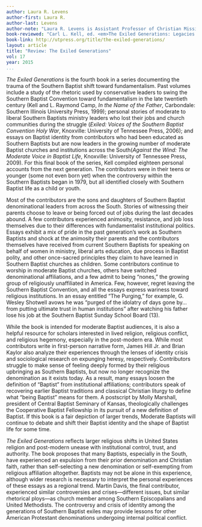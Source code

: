 ```yaml
---
author: Laura R. Levens
author-first: Laura R.
author-last: Levens
author-note: "Laura R. Levens is Assistant Professor of Christian Mission at the Baptist Seminary of Kentucky."
book-reviewed: "Carl L. Kell, ed. <em>The Exiled Generations: Legacies of the Southern Baptist Convention Holy War</em>. Knoxville, TN: University of Tennessee Press, 2014. 173 pp. ISBN 978-1-62190-112-9." 
book-link: http://utpress.org/title/the-exiled-generations/ 
layout: article
title: "Review: The Exiled Generations"
vol: 17
year: 2015
...
```


*The Exiled Generations* is the fourth book in a series documenting the trauma of the Southern Baptist shift toward fundamentalism. Past volumes include a study of the rhetoric used by conservative leaders to swing the Southern Baptist Convention toward fundamentalism in the late twentieth century (Kell and L. Raymond Camp, *In the Name of the Father*, Carbondale: Southern Illinois University Press, 1999); personal stories of moderate to liberal Southern Baptists ministry leaders who lost their jobs and church communities during the struggle (*Exiled: Voices of the Southern Baptist Convention Holy War*, Knoxville: University of Tennessee Press, 2006); and essays on Baptist identity from contributors who had been educated as Southern Baptists but are now leaders in the growing number of moderate Baptist churches and institutions across the South(*Against the Wind: The Moderate Voice in Baptist Life*, Knoxville: University of Tennessee Press, 2009). For this final book of the series, Kell compiled eighteen personal accounts from the next generation. The contributors were in their teens or younger (some not even born yet) when the controversy within the Southern Baptists began in 1979, but all identified closely with Southern Baptist life as a child or youth. 

Most of the contributors are the sons and daughters of Southern Baptist denominational leaders from across the South. Stories of witnessing their parents choose to leave or being forced out of jobs during the last decades abound. A few contributors experienced animosity, resistance, and job loss themselves due to their differences with fundamentalist institutional politics. Essays exhibit a mix of pride in the past generation’s work as Southern Baptists and shock at the animosity their parents and the contributors themselves have received from current Southern Baptists for speaking on behalf of women in ministry, liberal arts education, due process in Baptist polity, and other once-sacred principles they claim to have learned in Southern Baptist churches as children. Some contributors continue to worship in moderate Baptist churches, others have switched denominational affiliations, and a few admit to being “nones,” the growing group of religiously unaffiliated in America. Few, however, regret leaving the Southern Baptist Convention, and all the essays express wariness toward religious institutions. In an essay entitled “The Purging,” for example, G. Wesley Shotwell avows he was “purged of the idolatry of days gone by…from putting ultimate trust in human institutions” after watching his father lose his job at the Southern Baptist Sunday School Board (13).

While the book is intended for moderate Baptist audiences, it is also a helpful resource for scholars interested in lived religion, religious conflict, and religious hegemony, especially in the post-modern era. While most contributors write in first-person narrative form, James Hill Jr. and Brian Kaylor also analyze their experiences through the lenses of identity crisis and sociological research on expunging heresy, respectively. Contributors struggle to make sense of feeling deeply formed by their religious upbringing as Southern Baptists, but now no longer recognize the denomination as it exists today. As a result, many essays loosen the definition of “Baptist” from institutional affiliations; contributors speak of recovering earlier Baptist traditions and classical Christian liturgy to define what “being Baptist” means for them. A postscript by Molly Marshall, president of Central Baptist Seminary of Kansas, theologically challenges the Cooperative Baptist Fellowship in its pursuit of a new definition of Baptist. If this book is a fair depiction of larger trends, Moderate Baptists will continue to debate and shift their Baptist identity and the shape of Baptist life for some time.

*The Exiled Generations* reflects larger religious shifts in United States religion and post-modern unease with institutional control, trust, and authority. The book proposes that many Baptists, especially in the South, have experienced an expulsion from their prior denomination and Christian faith, rather than self-selecting a new denomination or self-exempting from religious affiliation altogether. Baptists may not be alone in this experience, although wider research is necessary to interpret the personal experiences of these essays as a regional trend. Martin Davis, the final contributor, experienced similar controversies and crises—different issues, but similar rhetorical ploys—as church member among Southern Episcopalians and United Methodists. The controversy and crisis of identity among the generations of Southern Baptist exiles may provide lessons for other American Protestant denominations undergoing internal political conflict. 
